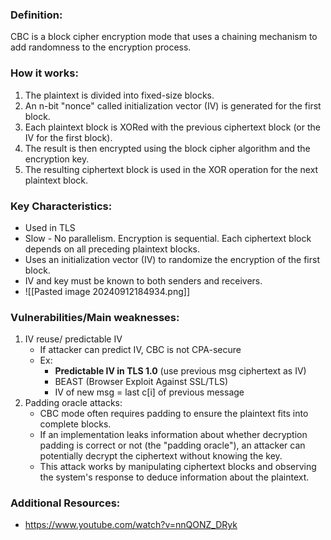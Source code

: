 ### Definition:
CBC is a block cipher encryption mode that uses a chaining mechanism to add randomness to the encryption process.
### How it works:
1. The plaintext is divided into fixed-size blocks.
2. An n-bit "nonce" called initialization vector (IV) is generated for the first block.
3. Each plaintext block is XORed with the previous ciphertext block (or the IV for the first block).
4. The result is then encrypted using the block cipher algorithm and the encryption key.
5. The resulting ciphertext block is used in the XOR operation for the next plaintext block.
### Key Characteristics:
- Used in TLS
- Slow - No parallelism. Encryption is sequential. Each ciphertext block depends on all preceding plaintext blocks.
- Uses an initialization vector (IV) to randomize the encryption of the first block.
- IV and key must be known to both senders and receivers. 
- ![[Pasted image 20240912184934.png]]

### Vulnerabilities/Main weaknesses:
1. IV reuse/ predictable IV
	- If attacker can predict IV, CBC is not CPA-secure
	- Ex:
		- **Predictable IV in TLS 1.0** (use previous msg ciphertext as IV) 
		- BEAST (Browser Exploit Against SSL/TLS)
		- IV of new msg = last c\[i] of previous message
2. Padding oracle attacks:
	- CBC mode often requires padding to ensure the plaintext fits into complete blocks.
	- If an implementation leaks information about whether decryption padding is correct or not (the "padding oracle"), an attacker can potentially decrypt the ciphertext without knowing the key.
	- This attack works by manipulating ciphertext blocks and observing the system's response to deduce information about the plaintext.

### Additional Resources:
- https://www.youtube.com/watch?v=nnQONZ_DRyk